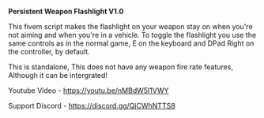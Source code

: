 **Persistent Weapon Flashlight V1.0**

This fivem script makes the flashlight on your weapon stay on when you're not aiming and when you're in a vehicle. 
To toggle the flashlight you use the same controls as in the normal game, E on the keyboard and DPad Right on the controller, by default. 

This is standalone, This does not have any weapon fire rate features, Although it can be intergrated!

Youtube Video - https://youtu.be/nMBdW5I1VWY

Support Discord - https://discord.gg/QjCWhNTTS8
